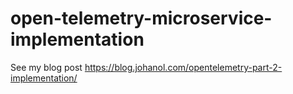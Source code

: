 # open-telemetry-microservice-implementation

See my blog post https://blog.johanol.com/opentelemetry-part-2-implementation/
